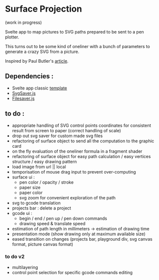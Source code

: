 # Surface Projection
(work in progress)


Svelte app to map pictures to SVG paths prepared to be sent to a pen plotter.

This turns out to be some kind of oneliner with a bunch of parameters to generate a crazy SVG from a picture.

Inspired by Paul Butler's [article](https://nb.paulbutler.org/surface-projection/).


## Dependencies :
*  Svelte app classic [template](https://github.com/sveltejs/template)
*  [SvgSaver.js](https://github.com/Hypercubed/svgsaver)
*  [Filesaver.js](https://github.com/eligrey/FileSaver.js)



## to do :
*  appropriate handling of SVG control points coordinates for consistent result from screen to paper (correct handling of scale)
*  drop out svg saver for custom made svg files
*  refactoring of surface object to send all the computation to the graphic card
*  on the fly evaluation of the oneliner formula in a fragment shader
*  refactoring of surface object for easy path calculation / easy vertices structure / easy drawing pattern
*  load image from url || local
* temporisation of mouse drag input to prevent over-computing
* surface ui :
    *    pen color / opacity / stroke
    *    paper size
    *    paper color
    *    svg zoom for convenient exploration of the path
*  svg to gcode translation
*  projects bar : delete a project
* gcode ui :
    *    begin / end / pen up / pen down commands
    *    drawing speed & translate speed
*  estimation of path length in millimeters -> estimation of drawing time
* presentation mode (show drawing only at maximum available size)
* eased transition on changes (projects bar, playground div, svg canvas format, picture canvas format)

### to do v2
* multilayering
* control point selection for specific gcode commands editing